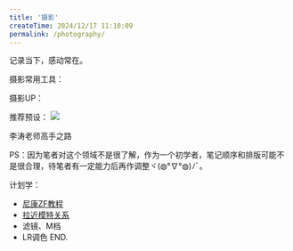```yaml
---
title: '摄影'
createTime: 2024/12/17 11:10:09
permalink: /photography/
---
```


记录当下，感动常在。

摄影常用工具：

<CardGrid>
  <LinkCard title="Nikon 预设" icon="simple-icons:nikon" href="https://nikonpc.com/" />
  <LinkCard title="格式工厂" href="http://pcgeshi.com/" description="轻松转换一切你想要的格式"/>
  <!-- <LinkCard title="Naive UI" icon="logos:naiveui" href="https://www.naiveui.com/" />
  <LinkCard title="vuetify" icon="logos:vuetifyjs" href="https://vuetifyjs.com/" />
  <LinkCard title="Bootstrap" icon="skill-icons:bootstrap" href="https://v5.bootcss.com/" />
 <LinkCard title="Vant UI" icon="https://fastly.jsdelivr.net/npm/@vant/assets/logo.png" href="https://vant-ui.github.io/vant/" />
  <LinkCard title="Radix Vue" icon="https://www.radix-vue.com/logo.svg" href="https://www.radix-vue.com/" /> -->
</CardGrid>

摄影UP：

<CardGrid>
  <LinkCard title="摄影师泰罗" href="https://space.bilibili.com/110683415" />
  <LinkCard title="一晨叔叔I光环摄影" href="https://space.bilibili.com/178736501?spm_id_from=333.1387.favlist.content.click" />
  <!-- <LinkCard title="Naive UI" icon="logos:naiveui" href="https://www.naiveui.com/" />
  <LinkCard title="vuetify" icon="logos:vuetifyjs" href="https://vuetifyjs.com/" />
  <LinkCard title="Bootstrap" icon="skill-icons:bootstrap" href="https://v5.bootcss.com/" />
 <LinkCard title="Vant UI" icon="https://fastly.jsdelivr.net/npm/@vant/assets/logo.png" href="https://vant-ui.github.io/vant/" />
  <LinkCard title="Radix Vue" icon="https://www.radix-vue.com/logo.svg" href="https://www.radix-vue.com/" /> -->
</CardGrid>

推荐预设：
![](https://oss.ajohn.top/blog/photography/1.webp)


李涛老师高手之路

PS：因为笔者对这个领域不是很了解，作为一个初学者，笔记顺序和排版可能不是很合理，待笔者有一定能力后再作调整ヾ(◍°∇°◍)ﾉﾞ。

计划学：
- [尼康ZF教程](https://www.bilibili.com/video/BV1Cb421E77Q?spm_id_from=333.788.videopod.sections&vd_source=a12b120a91b36ce38ce8755fef7348d7)
- [拉近模特关系](https://space.bilibili.com/299376576/upload/video)
- 滤镜、M档
- LR调色
END.
